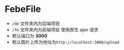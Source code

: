# FebeFile

* `/de` 文件夹内为后端项目
* `/fe` 文件夹内为前端项目 使用原生 ajax 请求
* 默认端口为 **3000**
* 默认图片上传为地址为`http://localhost:3000/upload`